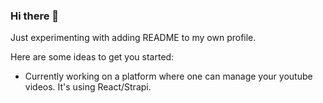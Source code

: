 ### Hi there 👋

Just experimenting with adding README to my own profile.

Here are some ideas to get you started:

- Currently working on a platform where one can manage your youtube videos. It's using React/Strapi.

